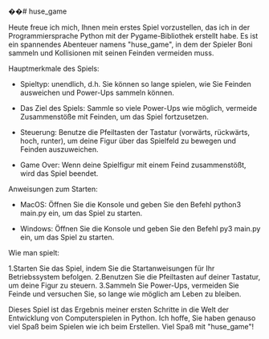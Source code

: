 ��#   h u s e _ g a m e 


 Heute freue ich mich, Ihnen mein erstes Spiel vorzustellen, das ich in der Programmiersprache Python mit der Pygame-Bibliothek erstellt habe. Es ist ein spannendes Abenteuer namens "huse_game", in dem der Spieler Boni sammeln und Kollisionen mit seinen Feinden vermeiden muss.

Hauptmerkmale des Spiels:

- Spieltyp: unendlich, d.h. Sie können so lange spielen, wie Sie Feinden ausweichen und Power-Ups sammeln können.

- Das Ziel des Spiels: Sammle so viele Power-Ups wie möglich, vermeide Zusammenstöße mit Feinden, um das Spiel fortzusetzen.

- Steuerung: Benutze die Pfeiltasten der Tastatur (vorwärts, rückwärts, hoch, runter), um deine Figur über das Spielfeld zu bewegen und Feinden auszuweichen.

- Game Over: Wenn deine Spielfigur mit einem Feind zusammenstößt, wird das Spiel beendet.

Anweisungen zum Starten:

- MacOS: Öffnen Sie die Konsole und geben Sie den Befehl python3 main.py ein, um das Spiel zu starten.

- Windows: Öffnen Sie die Konsole und geben Sie den Befehl py3 main.py ein, um das Spiel zu starten.

Wie man spielt:

1.Starten Sie das Spiel, indem Sie die Startanweisungen für Ihr Betriebssystem befolgen.
2.Benutzen Sie die Pfeiltasten auf deiner Tastatur, um deine Figur zu steuern.
3.Sammeln Sie Power-Ups, vermeiden Sie Feinde und versuchen Sie, so lange wie möglich am Leben zu bleiben.

Dieses Spiel ist das Ergebnis meiner ersten Schritte in die Welt der Entwicklung von Computerspielen in Python. Ich hoffe, Sie haben genauso viel Spaß beim Spielen wie ich beim Erstellen. Viel Spaß mit "huse_game"!

 
